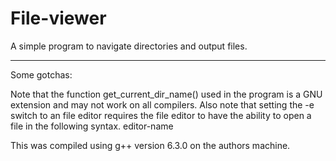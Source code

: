 # File-viewer
A simple program to navigate directories and output files.
<hr>
Some gotchas:

Note that the function get_current_dir_name() used in the program is a GNU extension and may not work on all compilers.
Also note that setting the -e switch to an file editor requires the file editor to have the ability to open a file in the following syntax. editor-name <file>

This was compiled using g++ version 6.3.0 on the authors machine.
